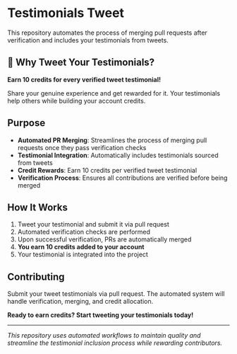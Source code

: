 # Testimonials Tweet

This repository automates the process of merging pull requests after verification and includes your testimonials from tweets.

## 🎯 Why Tweet Your Testimonials?

**Earn 10 credits for every verified tweet testimonial!** 

Share your genuine experience and get rewarded for it. Your testimonials help others while building your account credits.

## Purpose

- **Automated PR Merging**: Streamlines the process of merging pull requests once they pass verification checks
- **Testimonial Integration**: Automatically includes testimonials sourced from tweets
- **Credit Rewards**: Earn 10 credits per verified tweet testimonial
- **Verification Process**: Ensures all contributions are verified before being merged

## How It Works

1. Tweet your testimonial and submit it via pull request
2. Automated verification checks are performed
3. Upon successful verification, PRs are automatically merged
4. **You earn 10 credits added to your account**
5. Your testimonial is integrated into the project

## Contributing

Submit your tweet testimonials via pull request. The automated system will handle verification, merging, and credit allocation.

**Ready to earn credits? Start tweeting your testimonials today!**

---

*This repository uses automated workflows to maintain quality and streamline the testimonial inclusion process while rewarding contributors.*